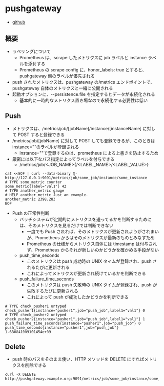 # pushgateway

- [github](https://github.com/prometheus/pushgateway)

## 概要

- ラベリングについて
  - Prometheus は、scrape したメトリクスに job ラベルと instance ラベルを添付する
  - Prometheus の scrape config に、honor_labels: true とすると、pushgateway 側のラベルが優先される
- push されたメトリクスは、pushgateway の/metrics エンドポイントで、pushgateway 自体のメトリクスと一緒に公開される
- 起動オプションに、--persistence.file を指定するとデータが永続化される
  - 基本的に一時的なメトリクス置き場なので永続化する必要性は低い

## Push

- メトリクスは、/metrics/job/[jobName]/instance/[instanceName] に対して POST すると登録できる
- /metrics/job/[jobName] に対して POST しても登録できるが、このときは instance=""のラベルが登録される
  - instance=""で登録するのは、prometheus による上書きを防止するため
- 厳密には以下なパス指定によってラベルを付与できる
  - /metrics/job/<JOB_NAME>{/<LABEL_NAME>/<LABEL_VALUE>}

```
cat <<EOF | curl --data-binary @- http://127.0.0.1:9091/metrics/job/some_job/instance/some_instance
# TYPE some_metric counter
some_metric{label="val1"} 42
# TYPE another_metric gauge
# HELP another_metric Just an example.
another_metric 2398.283
EOF
```

- Push の正常性判断
  - バッチシステムが定期的にメトリクスを送ってるかを判断するためには、そのメトリクスを見るだけでは判断できない
    - 一度でも Push されれば、そのメトリクスが更新されようがされまいが、Prometheus からはそのメトリクスが最新のものとみなすため
    - Prometheus の仕様からメトリクス自体には timestamp は付与されず、Prometheus からそれが新しいのかどうかを確かめる手段がない
  - push_time_seconds
    - このメトリクスは push 成功時の UNIX タイムが登録され、push されるたびに更新される
    - これによってメトリクスが更新され続けているかを判断できる
  - push_failure_time_seconds
    - このメトリクスは push 失敗時の UNIX タイムが登録され、push が失敗するたびに更新される
    - これによって push が成功したかどうかを判断できる

```
# TYPE check_pusher1 untyped
check_pusher1{instance="pusher1",job="push_job",label1="val1"} 0
# TYPE check_pusher2 untyped
check_pusher2{instance="pusher1",job="push_job",label1="val1"} 1
push_failure_time_seconds{instance="pusher1",job="push_job"} 0
push_time_seconds{instance="pusher1",job="push_job"} 1.630841009101454e+09
```

## Delete

- push 時のパスをそのまま使い、HTTP メソッドを DELETE にすればメトリクスを削除できる

```
curl -X DELETE http://pushgateway.example.org:9091/metrics/job/some_job/instance/some_instance
```
